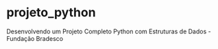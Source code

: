 # projeto_python
 Desenvolvendo um Projeto Completo Python com Estruturas de Dados  - Fundação Bradesco
